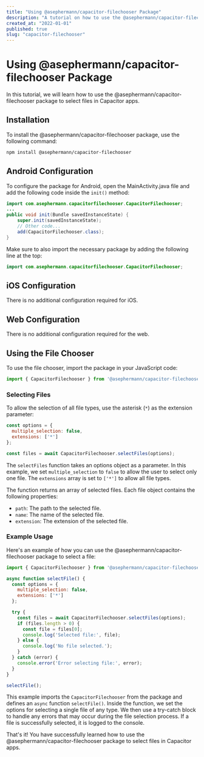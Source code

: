 ```yaml
---
title: "Using @asephermann/capacitor-filechooser Package"
description: "A tutorial on how to use the @asephermann/capacitor-filechooser package to select files in Capacitor apps."
created_at: "2022-01-01"
published: true
slug: "capacitor-filechooser"
---
```


# Using @asephermann/capacitor-filechooser Package

In this tutorial, we will learn how to use the @asephermann/capacitor-filechooser package to select files in Capacitor apps.

## Installation

To install the @asephermann/capacitor-filechooser package, use the following command:

```bash
npm install @asephermann/capacitor-filechooser
```

## Android Configuration

To configure the package for Android, open the MainActivity.java file and add the following code inside the `init()` method:

```java
import com.asephermann.capacitorfilechooser.CapacitorFilechooser;
...
public void init(Bundle savedInstanceState) {
    super.init(savedInstanceState);
    // Other code...
    add(CapacitorFilechooser.class);
}
```

Make sure to also import the necessary package by adding the following line at the top:

```java
import com.asephermann.capacitorfilechooser.CapacitorFilechooser;
```

## iOS Configuration

There is no additional configuration required for iOS.

## Web Configuration

There is no additional configuration required for the web.

## Using the File Chooser

To use the file chooser, import the package in your JavaScript code:

```javascript
import { CapacitorFilechooser } from '@asephermann/capacitor-filechooser';
```

### Selecting Files

To allow the selection of all file types, use the asterisk (`*`) as the extension parameter:

```javascript
const options = {
  multiple_selection: false,
  extensions: ['*']
};

const files = await CapacitorFilechooser.selectFiles(options);
```

The `selectFiles` function takes an options object as a parameter. In this example, we set `multiple_selection` to `false` to allow the user to select only one file. The `extensions` array is set to `['*']` to allow all file types.

The function returns an array of selected files. Each file object contains the following properties:

- `path`: The path to the selected file.
- `name`: The name of the selected file.
- `extension`: The extension of the selected file.

### Example Usage

Here's an example of how you can use the @asephermann/capacitor-filechooser package to select a file:

```javascript
import { CapacitorFilechooser } from '@asephermann/capacitor-filechooser';

async function selectFile() {
  const options = {
    multiple_selection: false,
    extensions: ['*']
  };

  try {
    const files = await CapacitorFilechooser.selectFiles(options);
    if (files.length > 0) {
      const file = files[0];
      console.log('Selected file:', file);
    } else {
      console.log('No file selected.');
    }
  } catch (error) {
    console.error('Error selecting file:', error);
  }
}

selectFile();
```

This example imports the `CapacitorFilechooser` from the package and defines an `async` function `selectFile()`. Inside the function, we set the options for selecting a single file of any type. We then use a try-catch block to handle any errors that may occur during the file selection process. If a file is successfully selected, it is logged to the console.

That's it! You have successfully learned how to use the @asephermann/capacitor-filechooser package to select files in Capacitor apps.